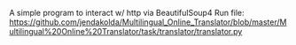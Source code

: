 A simple program to interact w/ http via BeautifulSoup4
Run file: https://github.com/jendakolda/Multilingual_Online_Translator/blob/master/Multilingual%20Online%20Translator/task/translator/translator.py
